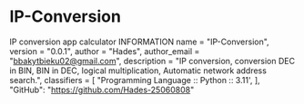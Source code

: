 # IP-Conversion
 IP conversion app calculator 
INFORMATION
  name = "IP-Conversion",
  version = "0.0.1",
  author = "Hades",
  author_email = "bbakytbieku02@gmail.com",
  description = "IP conversion, conversion DEC in BIN, BIN in DEC, logical multiplication, Automatic network address search.",
  classifiers = [
    "Programming Language :: Python :: 3.11',
  ],
  "GitHub": "https://github.com/Hades-25060808"
